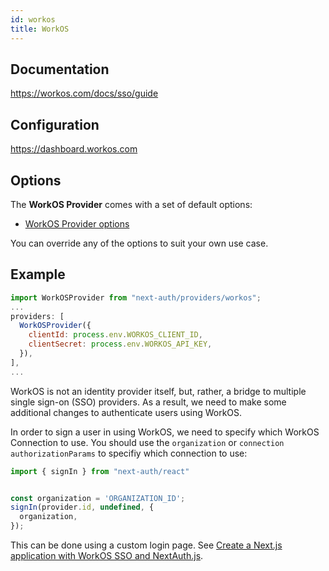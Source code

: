 ```yaml
---
id: workos
title: WorkOS
---
```


## Documentation

https://workos.com/docs/sso/guide

## Configuration

https://dashboard.workos.com

## Options

The **WorkOS Provider** comes with a set of default options:

- [WorkOS Provider options](https://github.com/nextauthjs/next-auth/blob/v4/packages/next-auth/src/providers/workos.ts)

You can override any of the options to suit your own use case.

## Example

```js
import WorkOSProvider from "next-auth/providers/workos";
...
providers: [
  WorkOSProvider({
    clientId: process.env.WORKOS_CLIENT_ID,
    clientSecret: process.env.WORKOS_API_KEY,
  }),
],
...
```

WorkOS is not an identity provider itself, but, rather, a bridge to multiple single sign-on (SSO) providers. As a result, we need to make some additional changes to authenticate users using WorkOS.

In order to sign a user in using WorkOS, we need to specify which WorkOS Connection to use. You should use the `organization` or `connection` `authorizationParams` to specifiy which connection to use:

```js
import { signIn } from "next-auth/react"


const organization = 'ORGANIZATION_ID';
signIn(provider.id, undefined, {
  organization,
});
```

This can be done using a custom login page. See [Create a Next.js application with WorkOS SSO and NextAuth.js](https://workos.com/docs/integrations/next-auth/6-creating-a-custom-login-page).
